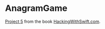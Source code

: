 # AnagramGame

[Project 5](https://www.hackingwithswift.com/read/5) from the book [HackingWithSwift.com](https://www.hackingwithswift.com/).

